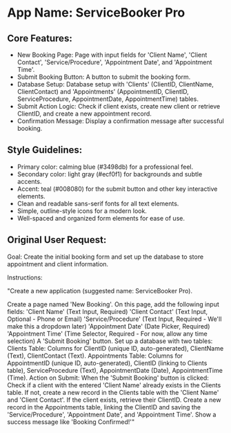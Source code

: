 # **App Name**: ServiceBooker Pro

## Core Features:

- New Booking Page: Page with input fields for 'Client Name', 'Client Contact', 'Service/Procedure', 'Appointment Date', and 'Appointment Time'.
- Submit Booking Button: A button to submit the booking form.
- Database Setup: Database setup with 'Clients' (ClientID, ClientName, ClientContact) and 'Appointments' (AppointmentID, ClientID, ServiceProcedure, AppointmentDate, AppointmentTime) tables.
- Submit Action Logic: Check if client exists, create new client or retrieve ClientID, and create a new appointment record.
- Confirmation Message: Display a confirmation message after successful booking.

## Style Guidelines:

- Primary color: calming blue (#3498db) for a professional feel.
- Secondary color: light gray (#ecf0f1) for backgrounds and subtle accents.
- Accent: teal (#008080) for the submit button and other key interactive elements.
- Clean and readable sans-serif fonts for all text elements.
- Simple, outline-style icons for a modern look.
- Well-spaced and organized form elements for ease of use.

## Original User Request:
Goal: Create the initial booking form and set up the database to store appointment and client information.

Instructions:

"Create a new application (suggested name: ServiceBooker Pro).

Create a page named 'New Booking'.
On this page, add the following input fields:
'Client Name' (Text Input, Required)
'Client Contact' (Text Input, Optional - Phone or Email)
'Service/Procedure' (Text Input, Required - We'll make this a dropdown later)
'Appointment Date' (Date Picker, Required)
'Appointment Time' (Time Selector, Required - For now, allow any time selection)
A 'Submit Booking' button.
Set up a database with two tables:
Clients Table: Columns for ClientID (unique ID, auto-generated), ClientName (Text), ClientContact (Text).
Appointments Table: Columns for AppointmentID (unique ID, auto-generated), ClientID (linking to Clients table), ServiceProcedure (Text), AppointmentDate (Date), AppointmentTime (Time).
Action on Submit: When the 'Submit Booking' button is clicked:
Check if a client with the entered 'Client Name' already exists in the Clients table.
If not, create a new record in the Clients table with the 'Client Name' and 'Client Contact'.
If the client exists, retrieve their ClientID.
Create a new record in the Appointments table, linking the ClientID and saving the 'Service/Procedure', 'Appointment Date', and 'Appointment Time'.
Show a success message like 'Booking Confirmed!'"
  